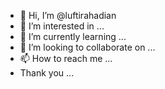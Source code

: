 - 👋 Hi, I’m @luftirahadian
- 👀 I’m interested in ...
- 🌱 I’m currently learning ...
- 💞️ I’m looking to collaborate on ...
- 📫 How to reach me ...
- Thank you ...

<!---
luftirahadian/luftirahadian is a ✨ special ✨ repository because its `README.md` (this file) appears on your GitHub profile.
You can click the Preview link to take a look at your changes.
--->
